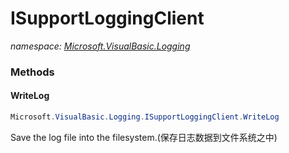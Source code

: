 ﻿# ISupportLoggingClient
_namespace: <a href="#" onClick="load('/docs/Microsoft.VisualBasic.Logging/index.md')">Microsoft.VisualBasic.Logging</a>_





### Methods

#### WriteLog
```csharp
Microsoft.VisualBasic.Logging.ISupportLoggingClient.WriteLog
```
Save the log file into the filesystem.(保存日志数据到文件系统之中)


